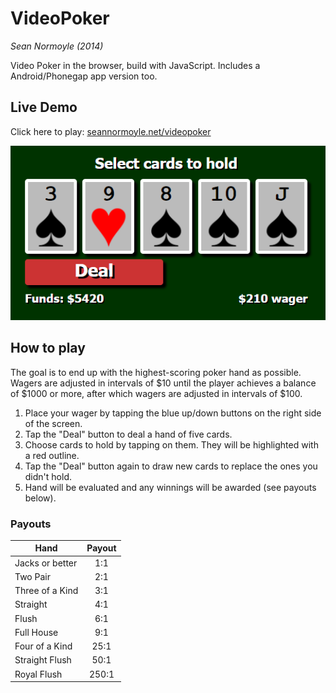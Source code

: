 # VideoPoker
*Sean Normoyle (2014)*

Video Poker in the browser, build with JavaScript. Includes a Android/Phonegap app version too.

## Live Demo
Click here to play: [seannormoyle.net/videopoker](http://seannormoyle.net/videopoker/index.html)

![Video Poker thumbnail](/screenshot.png?raw=true)

## How to play
The goal is to end up with the highest-scoring poker hand as possible. Wagers are adjusted in intervals of $10 until the player achieves a balance of $1000 or more, after which wagers are adjusted in intervals of $100.

1. Place your wager by tapping the blue up/down buttons on the right side of the screen.
2. Tap the "Deal" button to deal a hand of five cards.
3. Choose cards to hold by tapping on them. They will be highlighted with a red outline.
4. Tap the "Deal" button again to draw new cards to replace the ones you didn't hold.
5. Hand will be evaluated and any winnings will be awarded (see payouts below).

### Payouts
| Hand            | Payout        |
| --------------- |:-------------:|
| Jacks or better | 1:1 |
| Two Pair | 2:1 |
| Three of a Kind | 3:1 |
| Straight | 4:1 |
| Flush | 6:1 |
| Full House | 9:1 |
| Four of a Kind | 25:1 |
| Straight Flush | 50:1 |
| Royal Flush | 250:1 |



